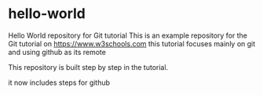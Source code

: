 # hello-world
Hello World repository for Git tutorial
This is an example repository for the Git tutorial on https://www.w3schools.com
this tutorial focuses mainly on git and using github as its remote

This repository is built step by step in the tutorial.

it now includes steps for github

